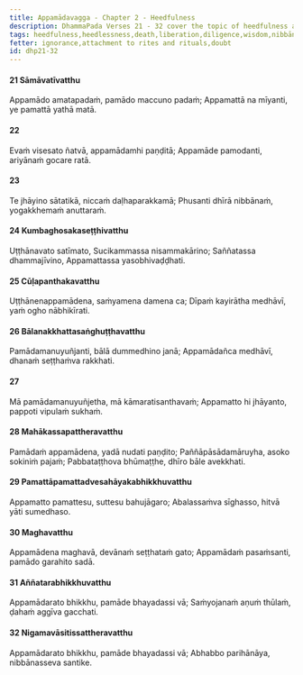 ```yaml
---
title: Appamādavagga - Chapter 2 - Heedfulness
description: DhammaPada Verses 21 - 32 cover the topic of heedfulness and the importance of being diligent and wise. The wise one is encouraged to guard against heedlessness and to cultivate heedfulness as a path to liberation.
tags: heedfulness,heedlessness,death,liberation,diligence,wisdom,nibbāna,meditation
fetter: ignorance,attachment to rites and rituals,doubt
id: dhp21-32
---
```


#### 21 Sāmāvatīvatthu

Appamādo amatapadaṁ,
pamādo maccuno padaṁ;
Appamattā na mīyanti,
ye pamattā yathā matā.

#### 22

Evaṁ visesato ñatvā,
appamādamhi paṇḍitā;
Appamāde pamodanti,
ariyānaṁ gocare ratā.

#### 23

Te jhāyino sātatikā,
niccaṁ daḷhaparakkamā;
Phusanti dhīrā nibbānaṁ,
yogakkhemaṁ anuttaraṁ.

#### 24 Kumbaghosakaseṭṭhivatthu

Uṭṭhānavato satīmato,
Sucikammassa nisammakārino;
Saññatassa dhammajīvino,
Appamattassa yasobhivaḍḍhati.

#### 25 Cūḷapanthakavatthu

Uṭṭhānenappamādena,
saṁyamena damena ca;
Dīpaṁ kayirātha medhāvī,
yaṁ ogho nābhikīrati.

#### 26 Bālanakkhattasaṅghuṭṭhavatthu

Pamādamanuyuñjanti,
bālā dummedhino janā;
Appamādañca medhāvī,
dhanaṁ seṭṭhaṁva rakkhati.

#### 27

Mā pamādamanuyuñjetha,
mā kāmaratisanthavaṁ;
Appamatto hi jhāyanto,
pappoti vipulaṁ sukhaṁ.

#### 28 Mahākassapattheravatthu

Pamādaṁ appamādena,
yadā nudati paṇḍito;
Paññāpāsādamāruyha,
asoko sokiniṁ pajaṁ;
Pabbataṭṭhova bhūmaṭṭhe,
dhīro bāle avekkhati.

#### 29 Pamattāpamattadvesahāyakabhikkhuvatthu

Appamatto pamattesu,
suttesu bahujāgaro;
Abalassaṁva sīghasso,
hitvā yāti sumedhaso.

#### 30 Maghavatthu

Appamādena maghavā,
devānaṁ seṭṭhataṁ gato;
Appamādaṁ pasaṁsanti,
pamādo garahito sadā.

#### 31 Aññatarabhikkhuvatthu

Appamādarato bhikkhu,
pamāde bhayadassi vā;
Saṁyojanaṁ aṇuṁ thūlaṁ,
ḍahaṁ aggīva gacchati.

#### 32 Nigamavāsitissattheravatthu

Appamādarato bhikkhu,
pamāde bhayadassi vā;
Abhabbo parihānāya,
nibbānasseva santike.
